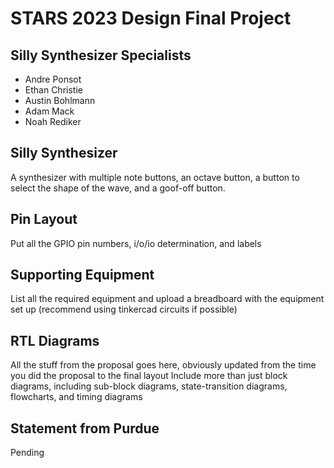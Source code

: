 # STARS 2023 Design Final Project

## Silly Synthesizer Specialists
* Andre Ponsot
* Ethan Christie
* Austin Bohlmann
* Adam Mack
* Noah Rediker

## Silly Synthesizer
A synthesizer with multiple note buttons, an octave button, a button to select the shape of the wave, and a goof-off button.

## Pin Layout
Put all the GPIO pin numbers, i/o/io determination, and labels

## Supporting Equipment
List all the required equipment and upload a breadboard with the equipment set up (recommend using tinkercad circuits if possible)

## RTL Diagrams
All the stuff from the proposal goes here, obviously updated from the time you did the proposal to the final layout
Include more than just block diagrams, including sub-block diagrams, state-transition diagrams, flowcharts, and timing diagrams

## Statement from Purdue
Pending
